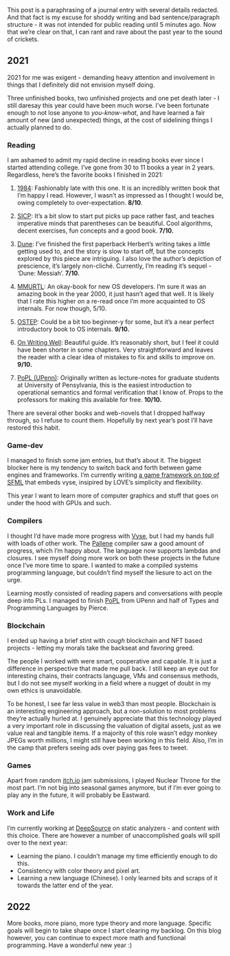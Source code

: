 This post is a paraphrasing of a journal entry with several details redacted.
And that fact is my excuse for shoddy writing and bad sentence/paragraph structure - it was not intended for public reading until 5 minutes ago.
Now that we’re clear on that, I can rant and rave about the past year to the sound of crickets.

## 2021

2021 for me was exigent - demanding heavy attention and involvement in things that I definitely did not envision myself doing.

Three unfinished books, two unfinished projects and one pet death later - I still daresay this year could have been much worse.
I’ve been fortunate enough to not lose anyone to *you-know-what*,
and have learned a fair amount of new (and unexpected) things,
at the cost of sidelining things I actually planned to do.

### Reading

I am ashamed to admit my rapid decline in reading books ever since I started attending college.
I’ve gone from 30 to 11 books a year in 2 years.
Regardless, here’s the favorite books I finished in 2021:

1. [1984](https://en.wikipedia.org/wiki/Nineteen_Eighty-Four): Fashionably late with this one.
   It is an incredibly written book that I’m happy I read.
   However, I wasn’t as impressed as I thought I would be, owing completely to over-expectation. **8/10**.

2. [SICP](https://mitpress.mit.edu/sites/default/files/sicp/full-text/book/book.html):
   It’s a bit slow to start put picks up pace rather fast,
   and teaches imperative minds that parentheses can be beautiful.
   Cool algorithms, decent exercises, fun concepts and a good book. **7/10.**

3. [Dune](https://en.wikipedia.org/wiki/Dune_(novel)): I’ve finished the first paperback
   Herbert’s writing takes a little getting used to, and the story is slow to start off,
   but the concepts explored by this piece are intriguing.
   I also love the author’s depiction of prescience, it’s largely non-cliché.
   Currently, I’m reading it’s sequel - ‘Dune: Messiah’. **7/10.**

4. [MMURTL](http://www.ipdatacorp.com/mmurtl/): An okay-book for new OS developers.
   I’m sure it was an amazing book in the year 2000, it just hasn’t aged that well.
   It is likely that I rate this higher on a re-read once I’m more acquainted to OS internals.
   For now though, 5/10.

5. [OSTEP](https://pages.cs.wisc.edu/~remzi/OSTEP/): Could be a bit too beginner-y for some,
   but it’s a near perfect introductory book to OS internals. **9/10.**

6. [On Writing Well](https://www.amazon.in/Writing-Wel-Classic-Guide-Nonfiction/dp/0060891548):
Beautiful guide.
   It’s reasonably short, but I feel it could have been shorter in some chapters.
   Very straightforward and leaves the reader with a clear idea of mistakes to fix and skills to improve on.
   **9/10.**
7. [PoPL (UPenn)](https://www.cis.upenn.edu/~cis120/archive/19fa/notes/120notes.pdf):
   Originally written as lecture-notes for graduate students at University of Pensylvania, this is the easiest introduction to operational semantics and formal verification that I know of.
   Props to the professors for making this available for free. **10/10.**

There are several other books and web-novels that I dropped halfway through,
so I refuse to count them.
Hopefully by next year’s post I’ll have restored this habit.

### Game-dev

I managed to finish some jam entries, but that’s about it.
The biggest blocker here is my tendency to switch back and forth between game engines and frameworks.
I’m currently writing [a game framework on top of SFML](https://github.com/cpp-gamedev/wex) that embeds vyse, insipired by LOVE’s simplicity and flexibility.

This year I want to learn more of computer graphics and stuff that goes on under the hood with GPUs and such.

### Compilers

I thought I’d have made more progress with [Vyse](https://injuly.in/vyse/), but I had my hands full with loads of other work.
The [Pallene](https://github.com/pallene-lang/pallene) compiler saw a good amount of progress, which I’m happy about.
The language now supports lambdas and closures.
I see myself doing more work on both these projects in the future once I’ve more time to spare.
I wanted to make a compiled systems programming language,
but couldn’t find myself the liesure to act on the urge.

Learning mostly consisted of reading papers and conversations with people deep into PLs.
I managed to finish [PoPL](https://www.cis.upenn.edu/~cis120/archive/19fa/notes/120notes.pdf) from UPenn and half of Types and Programming Languages by Pierce.

### Blockchain

I ended up having a brief stint with *cough* blockchain and NFT based projects - letting my morals take the backseat and favoring greed.

The people I worked with were smart, cooperative and capable.
It is just a difference in perspective that made me pull back.
I still keep an eye out for interesting chains, their contracts language, VMs and consensus methods,
but I do not see myself working in a field where a nugget of doubt in my own ethics is unavoidable.

To be honest, I see far less value in web3 than most people.
Blockchain is an interesting engineering approach, but a non-solution to most problems they’re actually hurled at.
I genuinely appreciate that this technology played a very important role in discussing the valuation of digital assets, just as we value real and tangible items.
If a majority of this role wasn’t edgy monkey JPEGs worth millions, I might still have been working in this field.
Also, I’m in the camp that prefers seeing ads over paying gas fees to tweet.

### Games

Apart from random [itch.io](http://itch.io) jam submissions, I played Nuclear Throne for the most part.
I’m not big into seasonal games anymore, but if I’m ever going to play any in the future, it will probably be Eastward.

### Work and Life

I’m currently working at [DeepSource](https://deepsource.io/) on static analyzers - and content with this choice.
There are however a number of unaccomplished goals will spill over to the next year:

- Learning the piano. I couldn’t manage my time efficiently enough to do this.
- Consistency with color theory and pixel art.
- Learning a new language (Chinese). I only learned bits and scraps of it towards the latter end of the year.

## 2022

More books, more piano, more type theory and more language.
Specific goals will begin to take shape once I start clearing my backlog.
On this blog however, you can continue to expect more math and functional programming.
Have a wonderful new year :)
